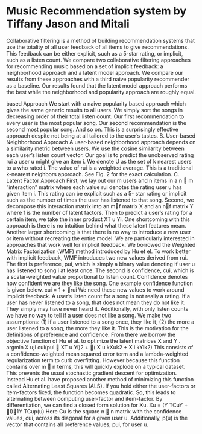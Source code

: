 # Music Recommendation system by  Tiffany Jason and Mitali

Collaborative filtering is a method of building recommendation
systems that use the totality of all user feedback
of all items to give recommendations. This feedback can be
either explicit, such as a 5-star rating, or implicit, such as a
listen count. We compare two collaborative filtering approaches
for recommending music based on a set of implicit feedback:
a neighborhood approach and a latent model approach. We
compare our results from these approaches with a third naive
popularity recommender as a baseline. Our results found that the
latent model approach performs the best while the neighborhood
and popularity approach are roughly equal.

based Approach
We start with a naive popularity based approach which
gives the same generic results to all users. We simply sort
the songs in decreasing order of their total listen count. Our
first recommendation to every user is the most popular song.
Our second recommendation is the second most popular song.
And so on. This is a surprisingly effective approach despite
not being at all tailored to the user’s tastes.
B. User-based Neighborhood Approach
A user-based neighborhood approach depends on a similarity
metric between users. We use the cosine similarity between
each user’s listen count vector. Our goal is to predict the
unobserved rating rui a user u might give an item i. We denote
U as the set of k nearest users to u who rated i. The value
of rui is a weighted average. This is a traditional k-nearest
neighbors approach. See Fig. 2 for the exact calculation.
C. Latent Factor Approach
First, we lay out our m users and n items in a n  m
”interaction” matrix where each value rui denotes the rating
user u has given item i. This rating can be explicit such as a 5-
star rating or implicit such as the number of times the user has
listened to that song. Second, we decompose this interaction
matrix into an mf matrix X and an nf matrix Y where
f is the number of latent factors. Then to predict a user’s
rating for a certain item, we take the inner product XT
u Yi. One
shortcoming with this approach is there is no intuition behind
what these latent features mean. Another larger shortcoming
is that there is no way to introduce a new user or item without
recreating the entire model.
We are particularly interested in approaches that work well
for implicit feedback. We borrowed the Weighted Matrix
Factorization (WMF) method introduced by Hu et el. To work
better with implicit feedback, WMF introduces two new values
derived from rui. The first is preference, pui, which is simply
a binary value denoting if user u has listened to song i at least
once. The second is confidence, cui, which is a scalar-weighted
value proportional to listen count. Confidence denotes how
confident we are they like the song. One example confidence
function is given below.
cui = 1 + rui
We need these new values to work around implicit feedback.
A user’s listen count for a song is not really a rating. If a user
has never listened to a song, that does not mean they do not
like it. They simply may have never heard it. Additionally, with
only listen counts we have no way to tell if a user does not
like a song. We make two assumptions: (1) if a user listened
to a song once, they like it, (2) the more a user listened to
a song, the more they like it. This is the motivation for the
definitions of preference and confidence.
From there we borrow the objective function of Hu et al.
to optimize the latent matrices X and Y .
argmin
X
u;i
cui(pui 􀀀 XT
u Yi)2 + (
X
u
kXuk2 +
X
i
kYik2)
This consists of a confidence-weighted mean squared error
term and a lambda-weighted regularization term to curb overfitting.
However because this function contains over m  n
terms, this will quickly explode on a typical dataset. This
prevents the usual stochastic gradient descent for optimization.
Instead Hu et al. have proposed another method of minimizing
this function called Alternating Least Squares (ALS). If you
hold either the user-factors or item-factors fixed, the function
becomes quadratic. So, this leads to alternating between computing
user-factor and item-factor. By differentiation, we can
find a closed form solution for Xu.
Xu = (Y TCuY + I)􀀀1Y TCup(u)
Here Cu is the square n  n matrix with the confidence
values, cui, across its diagonal for a given user u. Additionally,
p(u) is the vector that contains all preference values, pui, for
user u.
